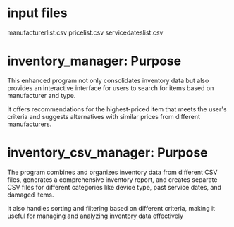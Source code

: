 # input files
manufacturerlist.csv
pricelist.csv
servicedateslist.csv

# inventory_manager: Purpose
This enhanced program not only consolidates inventory data but also provides an interactive interface for users to search for items based on manufacturer and type. 

It offers recommendations for the highest-priced item that meets the user's criteria and suggests alternatives with similar prices from different manufacturers. 

# inventory_csv_manager: Purpose
The program combines and organizes inventory data from different CSV files, generates a comprehensive inventory report, and creates separate CSV files for different categories like device type, past service dates, and damaged items.

It also handles sorting and filtering based on different criteria, making it useful for managing and analyzing inventory data effectively

